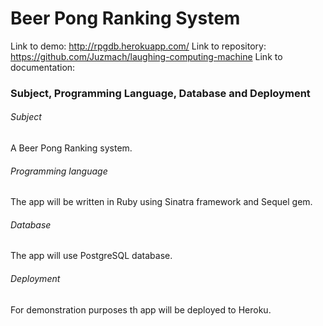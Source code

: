 # Beer Pong Ranking System

Link to demo: http://rpgdb.herokuapp.com/
Link to repository: https://github.com/Juzmach/laughing-computing-machine
Link to documentation: 

### Subject, Programming Language, Database and Deployment

###### Subject

A Beer Pong Ranking system.

###### Programming language

The app will be written in Ruby using Sinatra framework and Sequel gem. 

###### Database

The app will use PostgreSQL database.

###### Deployment 

For demonstration purposes th app will be deployed to Heroku. 
